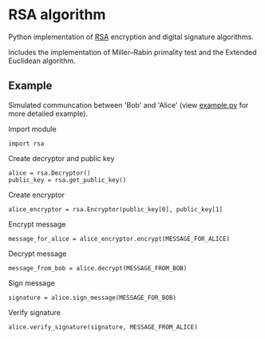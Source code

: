 # RSA algorithm

Python implementation of [RSA](https://en.wikipedia.org/wiki/RSA_(cryptosystem)) encryption and digital signature algorithms.

Includes the implementation of Miller–Rabin primality test and the Extended Euclidean algorithm.

## Example
Simulated communcation between 'Bob' and 'Alice' (view [example.py](https://github.com/strmrider/RSA/blob/master/example.py) for more detailed example).

Import module
```
import rsa
```
Create decryptor and public key
```
alice = rsa.Decryptor()
public_key = rsa.get_public_key()
```
Create encryptor
```
alice_encryptor = rsa.Encryptor(public_key[0], public_key[1]
```
Encrypt message
```
message_for_alice = alice_encryptor.encrypt(MESSAGE_FOR_ALICE)
```
Decrypt message
```
message_from_bob = alice.decrypt(MESSAGE_FROM_BOB)
```
Sign message
```
signature = alice.sign_message(MESSAGE_FOR_BOB)
```
Verify signature
```
alice.verify_signature(signature, MESSAGE_FROM_ALICE)
```

